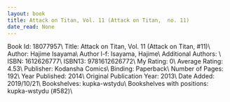 ```yaml
---
layout: book
title: Attack on Titan, Vol. 11 (Attack on Titan,  no. 11)
date_read: None
---
```


Book Id: 18077957\ 
Title: Attack on Titan, Vol. 11 (Attack on Titan, #11)\ 
Author: Hajime Isayama\ 
Author l-f: Isayama, Hajime\ 
Additional Authors: \ 
ISBN: 1612626777\ 
ISBN13: 9781612626772\ 
My Rating: 0\ 
Average Rating: 4.53\ 
Publisher: Kodansha Comics\ 
Binding: Paperback\ 
Number of Pages: 192\ 
Year Published: 2014\ 
Original Publication Year: 2013\ 
Date Added: 2019/10/21\ 
Bookshelves: kupka-wstydu\ 
Bookshelves with positions: kupka-wstydu (#582)\ 


